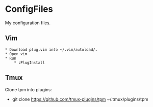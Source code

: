 ConfigFiles
===========

My configuration files.


## Vim

    * Download plug.vim into ~/.vim/autoload/.
    * Open vim
    * Run
        * :PlugInstall

## Tmux
Clone tpm into plugins:

  * git clone https://github.com/tmux-plugins/tpm ~/.tmux/plugins/tpm



